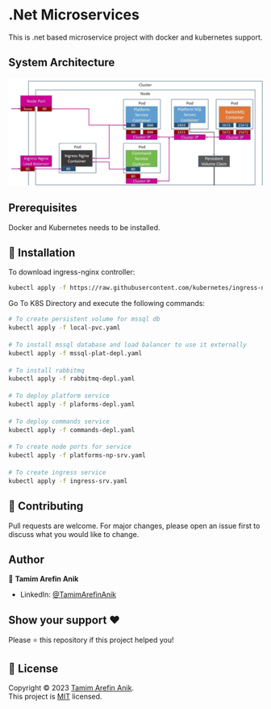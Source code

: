 # .Net Microservices

This is .net based microservice project with docker and kubernetes support.

## System Architecture

![Alt Text](Notes/system_architecture_main.png)

## Prerequisites
Docker and Kubernetes needs to be installed.


## 🚀 Installation

To download ingress-nginx controller:

```bash
kubectl apply -f https://raw.githubusercontent.com/kubernetes/ingress-nginx/controller-v0.48.1/deploy/static/provider/cloud/deploy.yaml
```

Go To K8S Directory and execute the following commands:

```bash
# To create persistent volume for mssql db
kubectl apply -f local-pvc.yaml 

# To install mssql database and load balancer to use it externally
kubectl apply -f mssql-plat-depl.yaml

# To install rabbitmq
kubectl apply -f rabbitmq-depl.yaml

# To deploy platform service
kubectl apply -f plaforms-depl.yaml

# To deploy commands service
kubectl apply -f commands-depl.yaml

# To create node ports for service
kubectl apply -f platforms-np-srv.yaml

# To create ingress service
kubectl apply -f ingress-srv.yaml
```

## 🤝 Contributing

Pull requests are welcome. For major changes, please open an issue first
to discuss what you would like to change.

## Author

👤 **Tamim Arefin Anik**

- LinkedIn: [@TamimArefinAnik](https://www.linkedin.com/in/tamimarefinanik)

## Show your support ❤️

Please ⭐️ this repository if this project helped you!

## 📝 License

Copyright © 2023 [Tamim Arefin Anik](https://github.com/tamim36).<br />
This project is [MIT](https://choosealicense.com/licenses/mit/) licensed.
